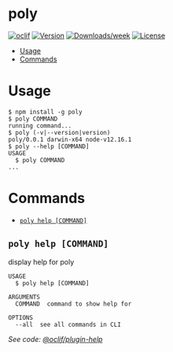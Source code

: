 poly
====



[![oclif](https://img.shields.io/badge/cli-oclif-brightgreen.svg)](https://oclif.io)
[![Version](https://img.shields.io/npm/v/poly.svg)](https://npmjs.org/package/poly)
[![Downloads/week](https://img.shields.io/npm/dw/poly.svg)](https://npmjs.org/package/poly)
[![License](https://img.shields.io/npm/l/poly.svg)](https:s//github.com/xura/poly/blob/master/package.json)

<!-- toc -->
* [Usage](#usage)
* [Commands](#commands)
<!-- tocstop -->
# Usage
<!-- usage -->
```sh-session
$ npm install -g poly
$ poly COMMAND
running command...
$ poly (-v|--version|version)
poly/0.0.1 darwin-x64 node-v12.16.1
$ poly --help [COMMAND]
USAGE
  $ poly COMMAND
...
```
<!-- usagestop -->
# Commands
<!-- commands -->
* [`poly help [COMMAND]`](#poly-help-command)

## `poly help [COMMAND]`

display help for poly

```
USAGE
  $ poly help [COMMAND]

ARGUMENTS
  COMMAND  command to show help for

OPTIONS
  --all  see all commands in CLI
```

_See code: [@oclif/plugin-help](https://github.com/oclif/plugin-help/blob/v2.2.3/src/commands/help.ts)_
<!-- commandsstop -->
